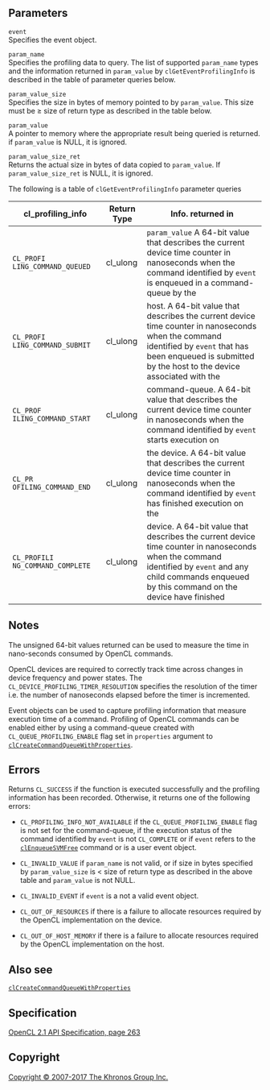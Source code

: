 
## Parameters

`event`  
Specifies the event object.

`param_name`  
Specifies the profiling data to query. The list of supported
`param_name` types and the information returned in `param_value` by
`clGetEventProfilingInfo` is described in the table of parameter queries
below.

`param_value_size`  
Specifies the size in bytes of memory pointed to by `param_value`. This
size must be ≥ size of return type as described in the table below.

`param_value`  
A pointer to memory where the appropriate result being queried is
returned. if `param_value` is NULL, it is ignored.

`param_value_size_ret`  
Returns the actual size in bytes of data copied to `param_value`. If
`param_value_size_ret` is NULL, it is ignored.

  
The following is a table of `clGetEventProfilingInfo` parameter queries

| cl\_profiling\_info  | Return Type          | Info. returned in     |
| --- | --- | --- |
|  `CL_PROFI              LING_COMMAND_QUEUED` |  cl\_ulong            |  `param_value`           A 64-bit value that     describes the current   device time counter     in nanoseconds when     the command             identified by `event`   is enqueued in a        command-queue by the  |
|  `CL_PROFI              LING_COMMAND_SUBMIT` |  cl\_ulong            |  host.                   A 64-bit value that     describes the current   device time counter     in nanoseconds when     the command             identified by `event`   that has been           enqueued is submitted   by the host to the      device associated       with the              |
|  `CL_PROF               ILING_COMMAND_START` |  cl\_ulong            |  command-queue.          A 64-bit value that     describes the current   device time counter     in nanoseconds when     the command             identified by `event`   starts execution on   |
|  `CL_PR                 OFILING_COMMAND_END` |  cl\_ulong            |  the device.             A 64-bit value that     describes the current   device time counter     in nanoseconds when     the command             identified by `event`   has finished            execution on the      |
|  `CL_PROFILI            NG_COMMAND_COMPLETE` |  cl\_ulong            |  device.                 A 64-bit value that     describes the current   device time counter     in nanoseconds when     the command             identified by `event`   and any child           commands enqueued by    this command on the     device have finished  |

## Notes

The unsigned 64-bit values returned can be used to measure the time in
nano-seconds consumed by OpenCL commands.

OpenCL devices are required to correctly track time across changes in
device frequency and power states. The
`CL_DEVICE_PROFILING_TIMER_RESOLUTION` specifies the resolution of the
timer i.e. the number of nanoseconds elapsed before the timer is
incremented.

Event objects can be used to capture profiling information that measure
execution time of a command. Profiling of OpenCL commands can be enabled
either by using a command-queue created with `CL_QUEUE_PROFILING_ENABLE`
flag set in `properties` argument to
[`clCreateCommandQueueWithProperties`](clCreateCommandQueueWithProperties.html).

## Errors

Returns `CL_SUCCESS` if the function is executed successfully and the
profiling information has been recorded. Otherwise, it returns one of
the following errors:

-   `CL_PROFILING_INFO_NOT_AVAILABLE` if the `CL_QUEUE_PROFILING_ENABLE`
    flag is not set for the command-queue, if the execution status of
    the command identified by `event` is not `CL_COMPLETE` or if `event`
    refers to the [`clEnqueueSVMFree`](clEnqueueSVMFree.html) command or
    is a user event object.

-   `CL_INVALID_VALUE` if `param_name` is not valid, or if size in bytes
    specified by `param_value_size` is &lt; size of return type as
    described in the above table and `param_value` is not NULL.

-   `CL_INVALID_EVENT` if `event` is a not a valid event object.

-   `CL_OUT_OF_RESOURCES` if there is a failure to allocate resources
    required by the OpenCL implementation on the device.

-   `CL_OUT_OF_HOST_MEMORY` if there is a failure to allocate resources
    required by the OpenCL implementation on the host.

## Also see

[`clCreateCommandQueueWithProperties`](clCreateCommandQueueWithProperties.html)

## Specification

[OpenCL 2.1 API Specification, page
263](https://www.khronos.org/registry/cl/specs/opencl-2.1.pdf#page=263)

## Copyright

[Copyright © 2007-2017 The Khronos Group Inc.](copyright.html)
